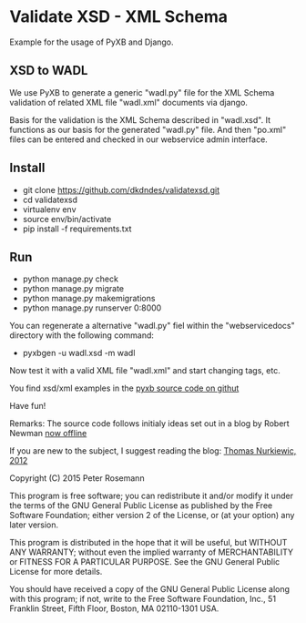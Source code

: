Validate XSD - XML Schema
===

Example for the usage of PyXB and Django.

XSD to WADL
-----------

We use PyXB to generate a generic "wadl.py" file for the XML Schema validation of related XML file "wadl.xml" documents via django. 

Basis for the validation is the XML Schema described in "wadl.xsd". It functions as our basis for the generated "wadl.py" file. And then "po.xml" files can be entered and checked in our webservice admin interface.

Install
-------
* git clone https://github.com/dkdndes/validatexsd.git
* cd validatexsd
* virtualenv env
* source env/bin/activate
* pip install -f requirements.txt

Run
---
* python manage.py check 
* python manage.py migrate 
* python manage.py makemigrations
* python manage.py runserver 0:8000

You can regenerate a alternative "wadl.py" fiel within the "webservicedocs" directory with the following command:

* pyxbgen -u wadl.xsd -m wadl

Now test it with a valid XML file "wadl.xml" and start changing tags, etc. 

You find xsd/xml examples in the [pyxb source code on githut](https://github.com/pabigot/pyxb/)

Have fun!

Remarks: The source code follows initialy ideas set out in a blog by Robert Newman [now offline](http://www.robertnewmanconsulting.com/blog/2013/apr/03/using-pyxb-django-validate-xml-docs-xsd-schemas/)

If you are new to the subject, I suggest reading the blog: [Thomas Nurkiewic, 2012](http://www.nurkiewicz.com/2012/01/gentle-introduction-to-wadl-in-java.html)

Copyright (C) 2015 Peter Rosemann

This program is free software; you can redistribute it and/or modify it under the terms of the GNU General Public License as published by the Free Software Foundation; either version 2 of the License, or (at your option) any later version.

This program is distributed in the hope that it will be useful,
but WITHOUT ANY WARRANTY; without even the implied warranty of MERCHANTABILITY or FITNESS FOR A PARTICULAR PURPOSE.  See the GNU General Public License for more details.

You should have received a copy of the GNU General Public License along with this program; if not, write to the Free Software Foundation, Inc.,
51 Franklin Street, Fifth Floor, Boston, MA 02110-1301 USA.
